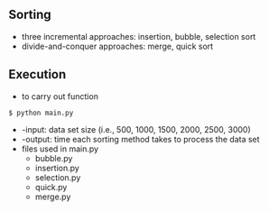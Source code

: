 ## Sorting

* three incremental approaches: insertion, bubble, selection sort
* divide-and-conquer approaches: merge, quick sort

## Execution

* to carry out function
```
$ python main.py
```
* -input: data set size (i.e., 500, 1000, 1500, 2000, 2500, 3000)
* -output: time each sorting method takes to process the data set
* files used in main.py
	* bubble.py
	* insertion.py
	* selection.py
	* quick.py
	* merge.py

